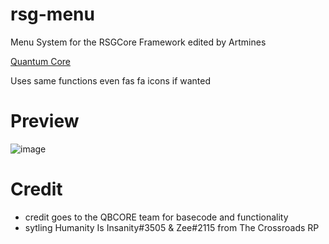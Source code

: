 # rsg-menu
Menu System for the RSGCore Framework edited by Artmines

[Quantum Core](https://discord.gg/kJ8ZrGM8TS)

Uses same functions even fas fa icons if wanted

# Preview
![image](https://github.com/Artmines/rsg-menu/assets/96462463/d430c8a7-ceff-4cb3-8816-b44278a8dcfb)

# Credit
- credit goes to the QBCORE team for basecode and functionality
- sytling Humanity Is Insanity#3505 & Zee#2115 from The Crossroads RP
